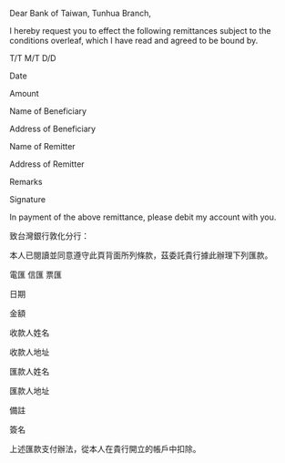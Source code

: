 Dear Bank of Taiwan, Tunhua Branch,

I hereby request you to effect the following remittances subject to the
conditions overleaf, which I have read and agreed to be bound by.

T/T M/T D/D

Date

Amount

Name of Beneficiary

Address of Beneficiary

Name of Remitter

Address of Remitter

Remarks

Signature

In payment of the above remittance, please debit my account with you.

致台灣銀行敦化分行：

本人已閱讀並同意遵守此頁背面所列條款，茲委託貴行據此辦理下列匯款。

電匯 信匯 票匯

日期

金額

收款人姓名

收款人地址

匯款人姓名

匯款人地址

備註

簽名

上述匯款支付辦法，從本人在貴行開立的帳戶中扣除。
